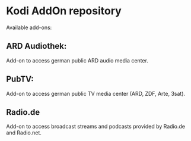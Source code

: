 # Kodi AddOn repository

Available add-ons:

## ARD Audiothek:
Add-on to access german public ARD audio media center.

## PubTV:
Add-on to access german public TV media center (ARD, ZDF, Arte, 3sat).

## Radio.de
Add-on to access broadcast streams and podcasts provided by Radio.de and Radio.net.
